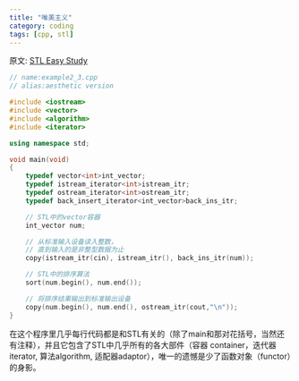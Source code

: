 ```yaml
---
title: "唯美主义"
category: coding
tags: [cpp, stl]
---
```


原文: [STL Easy Study](http://www.stlchina.org/twiki/bin/view.pl/Main/STLEasyStudy) 

```cpp
// name:example2_3.cpp
// alias:aesthetic version

#include <iostream>
#include <vector>
#include <algorithm>
#include <iterator>

using namespace std;

void main(void)
{
    typedef vector<int>int_vector;
    typedef istream_iterator<int>istream_itr;
    typedef ostream_iterator<int>ostream_itr;
    typedef back_insert_iterator<int_vector>back_ins_itr;

    // STL中的vector容器
    int_vector num;

    // 从标准输入设备读入整数，
    // 直到输入的是非整型数据为止
    copy(istream_itr(cin), istream_itr(), back_ins_itr(num));

    // STL中的排序算法
    sort(num.begin(), num.end());

    // 将排序结果输出到标准输出设备
    copy(num.begin(), num.end(), ostream_itr(cout,"\n"));
}
```

在这个程序里几乎每行代码都是和STL有关的（除了main和那对花括号，当然还有注释），并且它包含了STL中几乎所有的各大部件（容器 container，迭代器iterator, 算法algorithm, 适配器adaptor），唯一的遗憾是少了函数对象（functor）的身影。

